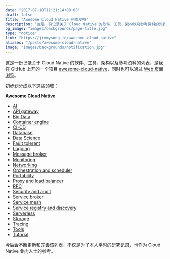 ```yaml
---
date: "2017-07-18T11:21:14+08:00"
draft: false
title: "Awesome Cloud Native 列表发布"
description: "这是一份记录关于 Cloud Native 的软件、工具、架构以及参考资料的列表，是我在 GitHub 上开的一个项目。"
bg_image: "images/backgrounds/page-title.jpg"
type: "notice"
link: "https://jimmysong.io/awesome-cloud-native"
aliases: "/posts/awesome-cloud-native"
image: "images/backgrounds/notification.jpg"
---
```


这是一份记录关于 Cloud Native 的软件、工具、架构以及参考资料的列表，是我在 GitHub 上开的一个项目  [awesome-cloud-native](https://github.com/rootsongjc/awesome-cloud-native)，同时也可以通过 [Web 页面浏览](http://jimmysong.io/awesome-cloud-native)。

初步划分成以下这些领域：

**Awesome Cloud Native**

- [AI](https://jimmysong.io/awesome-cloud-native/#ai)
- [API gateway](https://jimmysong.io/awesome-cloud-native/#api-gateway)
- [Big Data](https://jimmysong.io/awesome-cloud-native/#big-data)
- [Container engine](https://jimmysong.io/awesome-cloud-native/#container-engine)
- [CI-CD](https://jimmysong.io/awesome-cloud-native/#ci-cd)
- [Database](https://jimmysong.io/awesome-cloud-native/#database)
- [Data Science](https://jimmysong.io/awesome-cloud-native/#data-science)
- [Fault tolerant](https://jimmysong.io/awesome-cloud-native/#fault-tolerant)
- [Logging](https://jimmysong.io/awesome-cloud-native/#logging)
- [Message broker](https://jimmysong.io/awesome-cloud-native/#message-broker)
- [Monitoring](https://jimmysong.io/awesome-cloud-native/#monitoring)
- [Networking](https://jimmysong.io/awesome-cloud-native/#networking)
- [Orchestration and scheduler](https://jimmysong.io/awesome-cloud-native/#orchestration-and-scheduler)
- [Portability](https://jimmysong.io/awesome-cloud-native/#portability)
- [Proxy and load balancer](https://jimmysong.io/awesome-cloud-native/#proxy-and-load-balancer)
- [RPC](https://jimmysong.io/awesome-cloud-native/#rpc)
- [Security and audit](https://jimmysong.io/awesome-cloud-native/#security-and-audit)
- [Service broker](https://jimmysong.io/awesome-cloud-native/#service-broker)
- [Service mesh](https://jimmysong.io/awesome-cloud-native/#service-mesh)
- [Service registry and discovery](https://jimmysong.io/awesome-cloud-native/#service-registry-and-discovery)
- [Serverless](https://jimmysong.io/awesome-cloud-native/#serverless)
- [Storage](https://jimmysong.io/awesome-cloud-native/#storage)
- [Tracing](https://jimmysong.io/awesome-cloud-native/#tracing)
- [Tools](https://jimmysong.io/awesome-cloud-native/#tools)
- [Tutorial](https://jimmysong.io/awesome-cloud-native/#tutorial)

今后会不断更新和完善该列表，不仅是为了本人平时的研究记录，也作为 Cloud Native 业内人士的参考。
